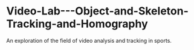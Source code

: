 # Video-Lab---Object-and-Skeleton-Tracking-and-Homography
An exploration of the field of video analysis and tracking in sports.
